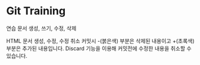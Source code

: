 ﻿# Git Training

연습 문서 생성, 쓰기, 수정, 삭제

HTML 문서 생성, 수정, 수정 취소
 커밋시 -(붉은색) 부분은 삭제된 내용이고 +(초록색) 부분은 추가된 내용입니다.
 Discard 기능을 이용해 커밋전에 수정한 내용을 취소할 수 있습니다.

